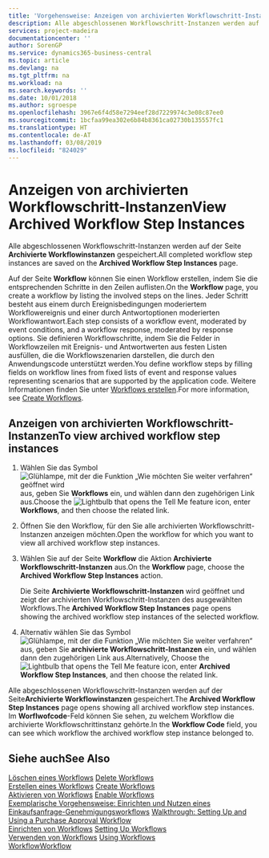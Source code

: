 ```yaml
---
title: 'Vorgehensweise: Anzeigen von archivierten Workflowschritt-Instanzen | Microsoft Docs'
description: Alle abgeschlossenen Workflowschritt-Instanzen werden auf der Seite **Archivierte Workflowinstanzen** gespeichert.
services: project-madeira
documentationcenter: ''
author: SorenGP
ms.service: dynamics365-business-central
ms.topic: article
ms.devlang: na
ms.tgt_pltfrm: na
ms.workload: na
ms.search.keywords: ''
ms.date: 10/01/2018
ms.author: sgroespe
ms.openlocfilehash: 3967e6f4d58e7294eef28d7229974c3e08c87ee0
ms.sourcegitcommit: 1bcfaa99ea302e6b84b8361ca02730b135557fc1
ms.translationtype: HT
ms.contentlocale: de-AT
ms.lasthandoff: 03/08/2019
ms.locfileid: "824029"
---
```

# <a name="view-archived-workflow-step-instances"></a><span data-ttu-id="0caec-103">Anzeigen von archivierten Workflowschritt-Instanzen</span><span class="sxs-lookup"><span data-stu-id="0caec-103">View Archived Workflow Step Instances</span></span>
<span data-ttu-id="0caec-104">Alle abgeschlossenen Workflowschritt-Instanzen werden auf der Seite **Archivierte Workflowinstanzen** gespeichert.</span><span class="sxs-lookup"><span data-stu-id="0caec-104">All completed workflow step instances are saved on the **Archived Workflow Step Instances** page.</span></span>  

 <span data-ttu-id="0caec-105">Auf der Seite **Workflow** können Sie einen Workflow erstellen, indem Sie die entsprechenden Schritte in den Zeilen auflisten.</span><span class="sxs-lookup"><span data-stu-id="0caec-105">On the **Workflow** page, you create a workflow by listing the involved steps on the lines.</span></span> <span data-ttu-id="0caec-106">Jeder Schritt besteht aus einem durch Ereignisbedingungen moderiertem Workflowereignis und einer durch Antwortoptionen moderierten Workflowantwort.</span><span class="sxs-lookup"><span data-stu-id="0caec-106">Each step consists of a workflow event, moderated by event conditions, and a workflow response, moderated by response options.</span></span> <span data-ttu-id="0caec-107">Sie definieren Workflowschritte, indem Sie die Felder in Workflowzeilen mit Ereignis- und Antwortwerten aus festen Listen ausfüllen, die die Workflowszenarien darstellen, die durch den Anwendungscode unterstützt werden.</span><span class="sxs-lookup"><span data-stu-id="0caec-107">You define workflow steps by filling fields on workflow lines from fixed lists of event and response values representing scenarios that are supported by the application code.</span></span> <span data-ttu-id="0caec-108">Weitere Informationen finden Sie unter [Workflows erstellen](across-how-to-create-workflows.md).</span><span class="sxs-lookup"><span data-stu-id="0caec-108">For more information, see [Create Workflows](across-how-to-create-workflows.md).</span></span>  

## <a name="to-view-archived-workflow-step-instances"></a><span data-ttu-id="0caec-109">Anzeigen von archivierten Workflowschritt-Instanzen</span><span class="sxs-lookup"><span data-stu-id="0caec-109">To view archived workflow step instances</span></span>  
1.  <span data-ttu-id="0caec-110">Wählen Sie das Symbol ![Glühlampe, mit der die Funktion „Wie möchten Sie weiter verfahren“ geöffnet wird](media/ui-search/search_small.png "Wie möchten Sie weiter verfahren?") aus, geben Sie **Workflows** ein, und wählen dann den zugehörigen Link aus.</span><span class="sxs-lookup"><span data-stu-id="0caec-110">Choose the ![Lightbulb that opens the Tell Me feature](media/ui-search/search_small.png "Tell me what you want to do") icon, enter **Workflows**, and then choose the related link.</span></span>  
2.  <span data-ttu-id="0caec-111">Öffnen Sie den Workflow, für den Sie alle archivierten Workflowschritt-Instanzen anzeigen möchten.</span><span class="sxs-lookup"><span data-stu-id="0caec-111">Open the workflow for which you want to view all archived workflow step instances.</span></span>  
3.  <span data-ttu-id="0caec-112">Wählen Sie auf der Seite **Workflow** die Aktion **Archivierte Workflowschritt-Instanzen** aus.</span><span class="sxs-lookup"><span data-stu-id="0caec-112">On the **Workflow** page, choose the **Archived Workflow Step Instances** action.</span></span>  

    <span data-ttu-id="0caec-113">Die Seite **Archivierte Workflowschritt-Instanzen** wird geöffnet und zeigt der archivierten Workflowschritt-Instanzen des ausgewählten Workflows.</span><span class="sxs-lookup"><span data-stu-id="0caec-113">The **Archived Workflow Step Instances** page opens showing the archived workflow step instances of the selected workflow.</span></span>  
4.  <span data-ttu-id="0caec-114">Alternativ wählen Sie das Symbol ![Glühlampe, mit der die Funktion „Wie möchten Sie weiter verfahren“ ](media/ui-search/search_small.png "Wie möchten Sie weiter verfahren?") aus, geben Sie **archivierte Workflowschritt-Instanzen** ein, und wählen dann den zugehörigen Link aus.</span><span class="sxs-lookup"><span data-stu-id="0caec-114">Alternatively, Choose the ![Lightbulb that opens the Tell Me feature](media/ui-search/search_small.png "Tell me what you want to do") icon, enter **Archived Workflow Step Instances**, and then choose the related link.</span></span>  

<span data-ttu-id="0caec-115">Alle abgeschlossenen Workflowschritt-Instanzen werden auf der Seite**Archivierte Workflowinstanzen** gespeichert.</span><span class="sxs-lookup"><span data-stu-id="0caec-115">The **Archived Workflow Step Instances** page opens showing all archived workflow step instances.</span></span> <span data-ttu-id="0caec-116">Im **Worflwofcode**-Feld können Sie sehen, zu welchem Workflow die archivierte Workflowschrittinstanz gehörte.</span><span class="sxs-lookup"><span data-stu-id="0caec-116">In the **Workflow Code** field, you can see which workflow the archived workflow step instance belonged to.</span></span>  

## <a name="see-also"></a><span data-ttu-id="0caec-117">Siehe auch</span><span class="sxs-lookup"><span data-stu-id="0caec-117">See Also</span></span>  
 <span data-ttu-id="0caec-118">[Löschen eines Workflows](across-how-to-delete-workflows.md) </span><span class="sxs-lookup"><span data-stu-id="0caec-118">[Delete Workflows](across-how-to-delete-workflows.md) </span></span>  
 <span data-ttu-id="0caec-119">[Erstellen eines Workflows](across-how-to-create-workflows.md) </span><span class="sxs-lookup"><span data-stu-id="0caec-119">[Create Workflows](across-how-to-create-workflows.md) </span></span>  
 <span data-ttu-id="0caec-120">[Aktivieren von Workflows](across-how-to-enable-workflows.md) </span><span class="sxs-lookup"><span data-stu-id="0caec-120">[Enable Workflows](across-how-to-enable-workflows.md) </span></span>  
 <span data-ttu-id="0caec-121">[Exemplarische Vorgehensweise: Einrichten und Nutzen eines Einkaufsanfrage-Genehmigungsworkflows](walkthrough-setting-up-and-using-a-purchase-approval-workflow.md) </span><span class="sxs-lookup"><span data-stu-id="0caec-121">[Walkthrough: Setting Up and Using a Purchase Approval Workflow](walkthrough-setting-up-and-using-a-purchase-approval-workflow.md) </span></span>  
 <span data-ttu-id="0caec-122">[Einrichten von Workflows](across-set-up-workflows.md) </span><span class="sxs-lookup"><span data-stu-id="0caec-122">[Setting Up Workflows](across-set-up-workflows.md) </span></span>  
 <span data-ttu-id="0caec-123">[Verwenden von Workflows](across-use-workflows.md) </span><span class="sxs-lookup"><span data-stu-id="0caec-123">[Using Workflows](across-use-workflows.md) </span></span>  
 [<span data-ttu-id="0caec-124">Workflow</span><span class="sxs-lookup"><span data-stu-id="0caec-124">Workflow</span></span>](across-workflow.md)
